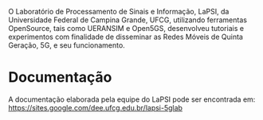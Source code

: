  O Laboratório de Processamento de Sinais e Informação, LaPSI, da Universidade Federal de Campina Grande, UFCG, utilizando ferramentas OpenSource, tais como UERANSIM e Open5GS, desenvolveu tutoriais e experimentos com finalidade de disseminar as Redes Móveis de Quinta Geração, 5G, e seu funcionamento.

# Documentação

A documentação elaborada pela equipe do LaPSI pode ser encontrada em: https://sites.google.com/dee.ufcg.edu.br/lapsi-5glab